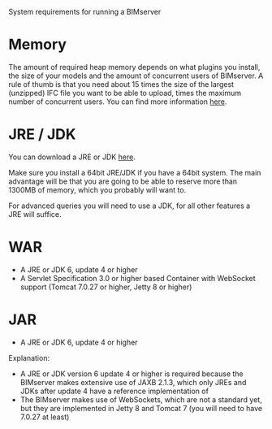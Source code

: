 System requirements for running a BIMserver

# Memory

The amount of required heap memory depends on what plugins you install, the size of your models and the amount of concurrent users of BIMserver. A rule of thumb is that you need about 15 times the size of the largest (unzipped) IFC file you want to be able to upload, times the maximum number of concurrent users. You can find more information [here](Memory-usage).

# JRE / JDK

You can download a JRE or JDK [here](http://www.oracle.com/technetwork/java/javase/downloads/index.html).

Make sure you install a 64bit JRE/JDK if you have a 64bit system. The main advantage will be that you are going to be able to reserve more than 1300MB of memory, which you probably will want to.

For advanced queries you will need to use a JDK, for all other features a JRE will suffice.

# WAR

  * A JRE or JDK 6, update 4 or higher
  * A Servlet Specification 3.0 or higher based Container with WebSocket support (Tomcat 7.0.27 or higher, Jetty 8 or higher)

# JAR
  * A JRE or JDK 6, update 4 or higher

Explanation:
  * A JRE or JDK version 6 update 4 or higher is required because the BIMserver makes extensive use of JAXB 2.1.3, which only JREs and JDKs after update 4 have a reference implementation of
  * The BIMserver makes use of WebSockets, which are not a standard yet, but they are implemented in Jetty 8 and Tomcat 7 (you will need to have 7.0.27 at least)
